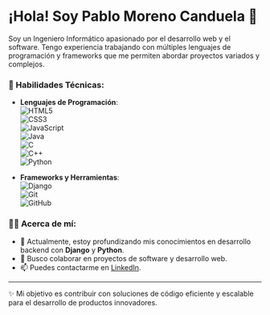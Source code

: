 # ¡Hola! Soy Pablo Moreno Canduela 👋

Soy un Ingeniero Informático apasionado por el desarrollo web y el software. Tengo experiencia trabajando con múltiples lenguajes de programación y frameworks que me permiten abordar proyectos variados y complejos.

### 🚀 Habilidades Técnicas:
- **Lenguajes de Programación**:  
  ![HTML5](https://img.shields.io/badge/-HTML5-E34F26?style=flat&logo=html5&logoColor=fff)  
  ![CSS3](https://img.shields.io/badge/-CSS3-1572B6?style=flat&logo=css3)  
  ![JavaScript](https://img.shields.io/badge/-JavaScript-F7DF1E?style=flat&logo=javascript&logoColor=000)  
  ![Java](https://img.shields.io/badge/-Java-007396?style=flat&logo=java)  
  ![C](https://img.shields.io/badge/-C-A8B9CC?style=flat&logo=c)  
  ![C++](https://img.shields.io/badge/-C++-00599C?style=flat&logo=c%2B%2B&logoColor=fff)  
  ![Python](https://img.shields.io/badge/-Python-3776AB?style=flat&logo=python&logoColor=fff)  

- **Frameworks y Herramientas**:  
  ![Django](https://img.shields.io/badge/-Django-092E20?style=flat&logo=django&logoColor=fff)  
  ![Git](https://img.shields.io/badge/-Git-F05032?style=flat&logo=git&logoColor=fff)  
  ![GitHub](https://img.shields.io/badge/-GitHub-181717?style=flat&logo=github)

### 🧑‍💻 Acerca de mí:
- 🌱 Actualmente, estoy profundizando mis conocimientos en desarrollo backend con **Django** y **Python**.
- 🎯 Busco colaborar en proyectos de software y desarrollo web.
- 📫 Puedes contactarme en [LinkedIn](https://www.linkedin.com/in/tu-perfil-linkedin).

---

✨ Mi objetivo es contribuir con soluciones de código eficiente y escalable para el desarrollo de productos innovadores.
